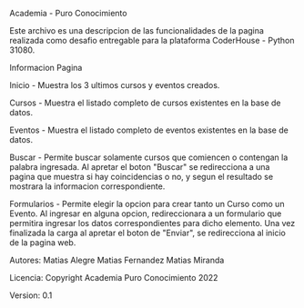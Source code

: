 Academia - Puro Conocimiento

Este archivo es una descripcion de las funcionalidades de la pagina realizada como desafio entregable para la plataforma CoderHouse - Python 31080.

Informacion Pagina

Inicio - Muestra los 3 ultimos cursos y eventos creados.

Cursos - Muestra el listado completo de cursos existentes en la base de datos.

Eventos - Muestra el listado completo de eventos existentes en la base de datos.

Buscar - Permite buscar solamente cursos que comiencen o contengan la palabra ingresada. Al apretar el boton "Buscar" se redirecciona a una pagina que muestra si hay coincidencias o no, y segun el resultado se mostrara la informacion correspondiente.

Formularios - Permite elegir la opcion para crear tanto un Curso como un Evento. Al ingresar en alguna opcion, redireccionara a un formulario que permitira ingresar los datos correspondientes para dicho elemento. Una vez finalizada la carga al apretar el boton de "Enviar", se redirecciona al inicio de la pagina web.

Autores:
Matias Alegre
Matias Fernandez
Matias Miranda

Licencia: Copyright Academia Puro Conocimiento 2022

Version: 0.1